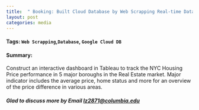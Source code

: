 ```yaml
---
title:  " Booking: Built Cloud Database by Web Scrapping Real-time Data"
layout: post
categories: media
---
```



#### Tags: `Web Scrapping`,`Database`,  `Google Cloud DB` 



#### Summary: 
Construct an interactive dashboard in Tableau to track the NYC Housing Price performance in 5 major boroughs in the Real Estate market.
Major indicator includes the average price, home status and more for an overview of the price difference in various areas.

##### Glad to discuss more by Email lz2871@columbia.edu ####
